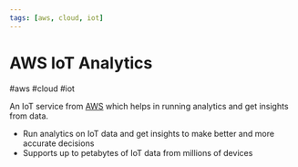 ```yaml
---
tags: [aws, cloud, iot]
---
```

# AWS IoT Analytics
#aws #cloud #iot 

An IoT service from [AWS](Cloud%20Computing/AWS/AWS.md) which helps in running analytics and get insights from data.

-  Run analytics on IoT data and get insights to make better and
more accurate decisions
-  Supports up to petabytes of IoT data from millions of devices